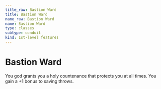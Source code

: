 ```yaml
---
title_raw: Bastion Ward
title: Bastion Ward
name_raw: Bastion Ward
name: Bastion Ward
type: classes
subtype: conduit
kind: 1st-level features
---
```


# Bastion Ward

You god grants you a holy countenance that protects you at all times. You gain a +1 bonus to saving throws.
